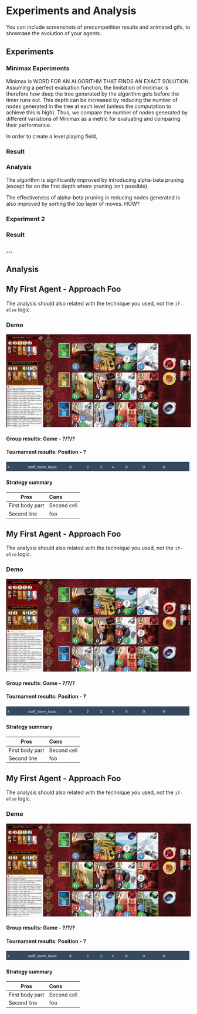 # Experiments and Analysis

You can include screenshots of precompetition results and animated gifs, to showcase the evolution of your agents.

## Experiments

### Minimax Experiments

Minimax is WORD FOR AN ALGORITHM THAT FINDS AN EXACT SOLUTION. Assuming a perfect evaluation function, the limitation of minimax is therefore how deep the tree generated by the algorithm gets before the timer runs out. This depth can be increased by reducing the number of nodes generated in the tree at each level (unless the computation to achieve this is high). Thus, we compare the number of nodes generated by different variations of Minimax as a metric for evaluating and comparing their performance.

In order to create a level playing field, 

### Result



### Analysis

The algorithm is significantly improved by introducing alpha-beta pruning (except for on the first depth where pruning isn't possible). 

The effectiveness of alpha-beta pruning in reducing nodes generated is also improved by sorting the top layer of moves. HOW?

### Experiment 2

### Result

### ...








## Analysis


## My First Agent - Approach Foo

The analysis should also related with the technique you used, not the `if-else` logic.

### Demo

![Demo 1](images/splendor_demo1.gif)

#### Group results: Game - ?/?/? 
#### Tournament results: Position - ?

![Demo 1](images/standing1.png)

#### Strategy summary

| Pros | Cons |
|-----------------|:-------------|
| First body part | Second cell  |
| Second line     | foo          |


## My First Agent - Approach Foo

The analysis should also related with the technique you used, not the `if-else` logic.

### Demo

![Demo 1](images/splendor_demo1.gif)

#### Group results: Game - ?/?/? 
#### Tournament results: Position - ?

![Demo 1](images/standing1.png)

#### Strategy summary

| Pros | Cons |
|-----------------|:-------------|
| First body part | Second cell  |
| Second line     | foo          |



## My First Agent - Approach Foo

The analysis should also related with the technique you used, not the `if-else` logic.

### Demo

![Demo 1](images/splendor_demo1.gif)

#### Group results: Game - ?/?/? 
#### Tournament results: Position - ?

![Demo 1](images/standing1.png)

#### Strategy summary

| Pros | Cons |
|-----------------|:-------------|
| First body part | Second cell  |
| Second line     | foo          |

